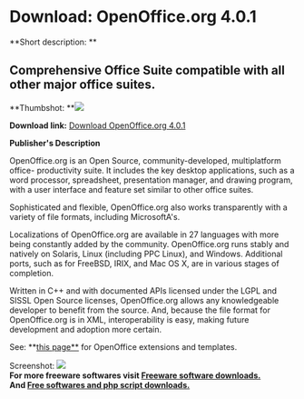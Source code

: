# Download: OpenOffice.org 4.0.1

**Short description: **

## Comprehensive Office Suite compatible with all other major office suites.

  
**Thumbshot: **![](http://www.freewarefiles.com/screenshot/openoffice_md.gif)   
  
**Download link:** [Download OpenOffice.org 4.0.1](http://freesoftwares.boysofts.com/OpenOffice-org_program_2542.html)  
  

**Publisher's Description**  
  

OpenOffice.org is an Open Source, community-developed, multiplatform office-
productivity suite. It includes the key desktop applications, such as a word
processor, spreadsheet, presentation manager, and drawing program, with a user
interface and feature set similar to other office suites.

Sophisticated and flexible, OpenOffice.org also works transparently with a
variety of file formats, including MicrosoftA's.

Localizations of OpenOffice.org are available in 27 languages with more being
constantly added by the community. OpenOffice.org runs stably and natively on
Solaris, Linux (including PPC Linux), and Windows. Additional ports, such as
for FreeBSD, IRIX, and Mac OS X, are in various stages of completion.

Written in C++ and with documented APIs licensed under the LGPL and SISSL Open
Source licenses, OpenOffice.org allows any knowledgeable developer to benefit
from the source. And, because the file format for OpenOffice.org is in XML,
interoperability is easy, making future development and adoption more certain.

See: **[this page**](http://download.openoffice.org) for OpenOffice extensions
and templates.

  
  
Screenshot: ![](http://www.freewarefiles.com/screenshot/openoffice.gif)  
**For more freeware softwares visit [Freeware software downloads.](http://freesoftwares.boysofts.com/)**   
**And [Free softwares and php script downloads.](http://www.boysofts.com/)**

